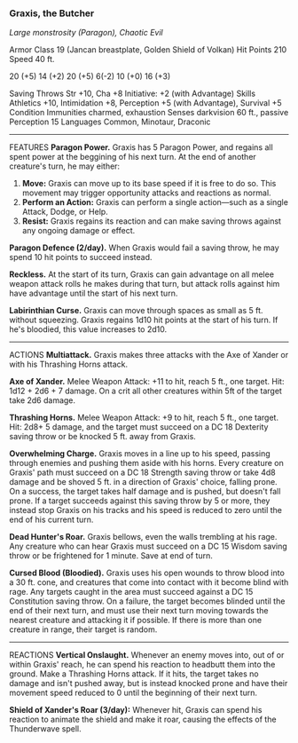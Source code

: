 ### Graxis, the Butcher
*Large monstrosity (Paragon), Chaotic Evil*

Armor Class 19 (Jancan breastplate, Golden Shield of Volkan)
Hit Points 210
Speed 40 ft.

20 (+5) 
14 (+2)
20 (+5)
6(-2)
10 (+0)
16 (+3)

Saving Throws Str +10, Cha +8
Initiative: +2 (with Advantage)
Skills Athletics +10, Intimidation +8, Perception +5 (with Advantage), Survival +5 
Condition Immunities charmed, exhaustion Senses darkvision 60 ft., 
passive Perception 15 
Languages Common, Minotaur, Draconic

---
FEATURES
**Paragon Power.** Graxis has 5 Paragon Power, and regains all spent power at the beggining of his next turn. At the end of another creature's turn, he may either:
1. **Move:** Graxis can move up to its base speed if it is free to do so. This movement may trigger opportunity attacks and reactions as normal.
2. **Perform an Action:** Graxis can perform a single action—such as a single Attack, Dodge, or Help.
3. **Resist:** Graxis regains its reaction and can make saving throws against any ongoing damage or effect.

**Paragon Defence (2/day).** When Graxis would fail a saving throw, he may spend 10 hit points to succeed instead.

**Reckless.** At the start of its turn, Graxis can gain advantage on all melee weapon attack rolls he makes during that turn, but attack rolls against him have advantage until the start of his next turn.

**Labirinthian Curse.** Graxis can move through spaces as small as 5 ft. without squeezing. Graxis regains 1d10 hit points at the start of his turn. If he's bloodied, this value increases to 2d10.

---
ACTIONS
**Multiattack.** Graxis makes three attacks with the Axe of Xander or with his Thrashing Horns attack.

**Axe of Xander.** Melee Weapon Attack: +11 to hit, reach 5 ft., one target. Hit: 1d12 + 2d6 + 7  damage. On a crit all other creatures within 5ft of the target take 2d6 damage.

**Thrashing Horns.** Melee Weapon Attack: +9 to hit, reach 5 ft., one target. Hit: 2d8+ 5 damage, and the target must succeed on a DC 18 Dexterity saving throw or be knocked 5 ft. away from Graxis.

**Overwhelming Charge.** Graxis moves in a line up to his speed, passing through enemies and pushing them aside with his horns. Every creature on Graxis' path must succeed on a DC 18 Strength saving throw or take 4d8 damage and be shoved 5 ft. in a direction of Graxis' choice, falling prone. On a success, the target takes half damage and is pushed, but doesn't fall prone.
If a target succeeds against this saving throw by 5 or more, they instead stop Graxis on his tracks and his speed is reduced to zero until the end of his current turn.

**Dead Hunter's Roar.** Graxis bellows, even the walls trembling at his rage. Any creature who can hear Graxis must succeed on a DC 15 Wisdom saving throw or be frightened for 1 minute. Save at end of turn.

**Cursed Blood (Bloodied).** Graxis uses his open wounds to throw blood into a 30 ft. cone, and creatures that come into contact with it become blind with rage. Any targets caught in the area must succeed against a DC 15 Constitution saving throw. On a failure, the target becomes blinded until the end of their next turn, and must use their next turn moving towards the nearest creature and attacking it if possible. If there is more than one creature in range, their target is random.

---
REACTIONS
**Vertical Onslaught.** Whenever an enemy moves into, out of or within Graxis' reach, he can spend his reaction to headbutt them into the ground. Make a Thrashing Horns attack. If it hits, the target takes no damage and isn't pushed away, but is instead knocked prone and have their movement speed reduced to 0 until the beginning of their next turn.

**Shield of Xander's Roar (3/day):** Whenever hit, Graxis can spend his reaction to animate the shield and make it roar, causing the effects of the Thunderwave spell.